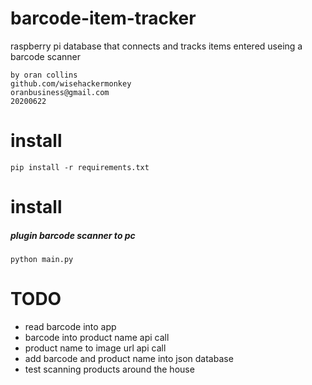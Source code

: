 # barcode-item-tracker
 raspberry pi database that connects and tracks items entered useing a barcode scanner

```
by oran collins
github.com/wisehackermonkey
oranbusiness@gmail.com
20200622
```

# install
```
pip install -r requirements.txt
```

# install
##### plugin barcode scanner to pc
```
python main.py
```
# TODO
- read barcode into app
- barcode into product name api call
- product name to image url api call
- add barcode and product name into json database
- test scanning products around the house